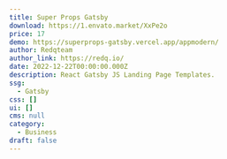 ```yaml
---
title: Super Props Gatsby
download: https://1.envato.market/XxPe2o
price: 17
demo: https://superprops-gatsby.vercel.app/appmodern/
author: Redqteam
author_link: https://redq.io/
date: 2022-12-22T00:00:00.000Z
description: React Gatsby JS Landing Page Templates.
ssg:
  - Gatsby
css: []
ui: []
cms: null
category:
  - Business
draft: false
---
```

